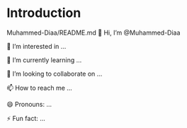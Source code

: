 # Introduction
Muhammed-Diaa/README.md
👋 Hi, I’m @Muhammed-Diaa


👀 I’m interested in ...

🌱 I’m currently learning ...

💞️ I’m looking to collaborate on ...

📫 How to reach me ...

😄 Pronouns: ...

⚡ Fun fact: ...
